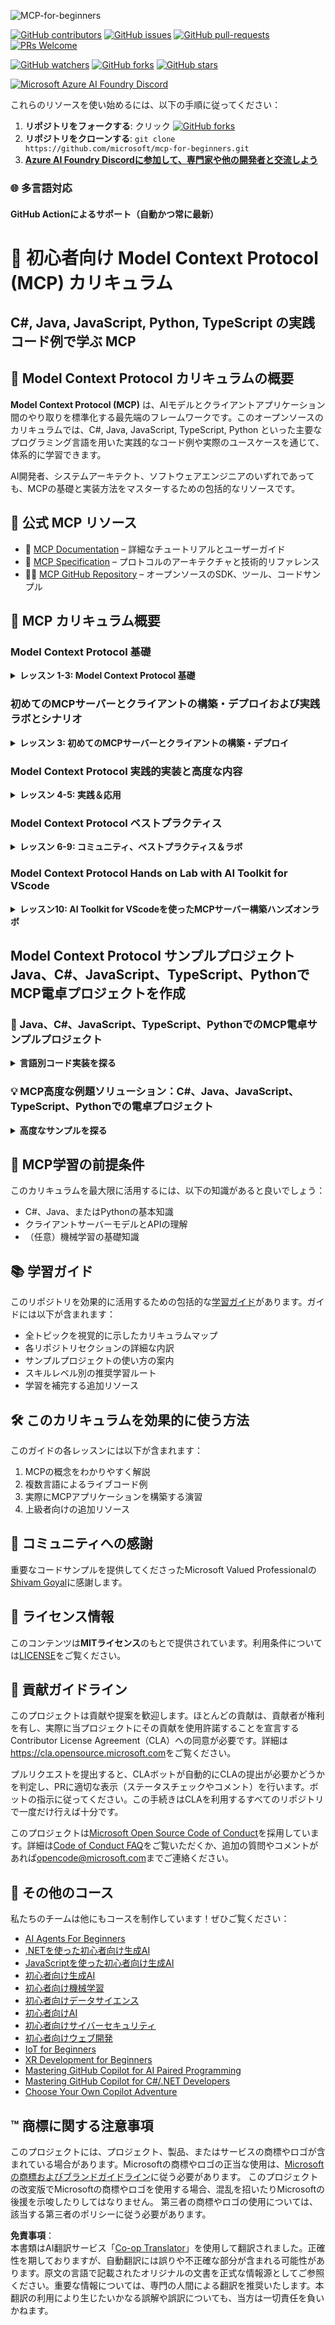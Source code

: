 <!--
CO_OP_TRANSLATOR_METADATA:
{
  "original_hash": "44405cc3bec37703b241dd4d8336e54a",
  "translation_date": "2025-07-01T09:31:05+00:00",
  "source_file": "README.md",
  "language_code": "ja"
}
-->
![MCP-for-beginners](../../translated_images/mcp-beginners.2ce2b317996369ff66c5b72e25eff9d4288ab2741fc70c0b4e523d1ae1e249fd.ja.png) 

[![GitHub contributors](https://img.shields.io/github/contributors/microsoft/mcp-for-beginners.svg)](https://GitHub.com/microsoft/mcp-for-beginners/graphs/contributors)
[![GitHub issues](https://img.shields.io/github/issues/microsoft/mcp-for-beginners.svg)](https://GitHub.com/microsoft/mcp-for-beginners/issues)
[![GitHub pull-requests](https://img.shields.io/github/issues-pr/microsoft/mcp-for-beginners.svg)](https://GitHub.com/microsoft/mcp-for-beginners/pulls)
[![PRs Welcome](https://img.shields.io/badge/PRs-welcome-brightgreen.svg?style=flat-square)](http://makeapullrequest.com)

[![GitHub watchers](https://img.shields.io/github/watchers/microsoft/mcp-for-beginners.svg?style=social&label=Watch)](https://GitHub.com/microsoft/mcp-for-beginners/watchers)
[![GitHub forks](https://img.shields.io/github/forks/microsoft/mcp-for-beginners.svg?style=social&label=Fork)](https://GitHub.com/microsoft/mcp-for-beginners/fork)
[![GitHub stars](https://img.shields.io/github/stars/microsoft/mcp-for-beginners?style=social&label=Star)](https://GitHub.com/microsoft/mcp-for-beginners/stargazers)


[![Microsoft Azure AI Foundry Discord](https://dcbadge.vercel.app/api/server/ByRwuEEgH4)](https://discord.com/invite/ByRwuEEgH4)


これらのリソースを使い始めるには、以下の手順に従ってください：
1. **リポジトリをフォークする**: クリック [![GitHub forks](https://img.shields.io/github/forks/microsoft/mcp-for-beginners.svg?style=social&label=Fork)](https://GitHub.com/microsoft/mcp-for-beginners/fork)
2. **リポジトリをクローンする**:   `git clone https://github.com/microsoft/mcp-for-beginners.git`
3. [**Azure AI Foundry Discordに参加して、専門家や他の開発者と交流しよう**](https://discord.com/invite/ByRwuEEgH4)


### 🌐 多言語対応

#### GitHub Actionによるサポート（自動かつ常に最新）

# 🚀 初心者向け Model Context Protocol (MCP) カリキュラム

## **C#, Java, JavaScript, Python, TypeScript の実践コード例で学ぶ MCP**

## 🧠 Model Context Protocol カリキュラムの概要

**Model Context Protocol (MCP)** は、AIモデルとクライアントアプリケーション間のやり取りを標準化する最先端のフレームワークです。このオープンソースのカリキュラムでは、C#, Java, JavaScript, TypeScript, Python といった主要なプログラミング言語を用いた実践的なコード例や実際のユースケースを通じて、体系的に学習できます。

AI開発者、システムアーキテクト、ソフトウェアエンジニアのいずれであっても、MCPの基礎と実装方法をマスターするための包括的なリソースです。

## 🔗 公式 MCP リソース

- 📘 [MCP Documentation](https://modelcontextprotocol.io/) – 詳細なチュートリアルとユーザーガイド  
- 📜 [MCP Specification](https://spec.modelcontextprotocol.io/) – プロトコルのアーキテクチャと技術的リファレンス  
- 🧑‍💻 [MCP GitHub Repository](https://github.com/modelcontextprotocol) – オープンソースのSDK、ツール、コードサンプル  

## 🧭 MCP カリキュラム概要

### Model Context Protocol 基礎 
<details>
  <summary><strong> レッスン 1-3: Model Context Protocol 基礎</strong></summary>

- **00. MCP 入門**  
  Model Context Protocol の概要とAIパイプラインにおける重要性。[続きを読む](./00-Introduction/README.md)
- **01. コアコンセプトの解説**  
  MCPの基本概念を深掘り。[続きを読む](./01-CoreConcepts/README.md)
- **02. MCPにおけるセキュリティ**  
  セキュリティリスクとベストプラクティス。[続きを読む](./02-Security/README.md)
- **03. MCPの始め方**  
  環境設定、基本的なサーバー/クライアント、統合方法。[続きを読む](./03-GettingStarted/README.md)
</details>

### 初めてのMCPサーバーとクライアントの構築・デプロイおよび実践ラボとシナリオ
<details>
  <summary><strong> レッスン 3: 初めてのMCPサーバーとクライアントの構築・デプロイ</strong></summary>

- **3.1. 最初のサーバー** – [ガイド](./03-GettingStarted/01-first-server/README.md)
- **3.2. 最初のクライアント** – [ガイド](./03-GettingStarted/02-client/README.md)
- **3.3. LLMを使ったクライアント** – [ガイド](./03-GettingStarted/03-llm-client/README.md)
- **3.4. Visual Studio Codeでサーバーを利用する** – [ガイド](./03-GettingStarted/04-vscode/README.md)
- **3.5. SSEを使ったサーバーの作成** – [ガイド](./03-GettingStarted/05-sse-server/README.md)
- **3.6. HTTPストリーミング** – [ガイド](./03-GettingStarted/06-http-streaming/README.md)
- **3.7. AIツールキットの利用** – [ガイド](./03-GettingStarted/07-aitk/README.md)
- **3.8. サーバーのテスト** – [ガイド](./03-GettingStarted/08-testing/README.md)
- **3.9. サーバーのデプロイ** – [ガイド](./03-GettingStarted/09-deployment/README.md)
</details>

### Model Context Protocol 実践的実装と高度な内容
<details>
  <summary><strong> レッスン 4-5: 実践＆応用</strong></summary>

- **04. 実践的な実装**  
  SDK、デバッグ、テスト、再利用可能なプロンプトテンプレート。[続きを読む](./04-PracticalImplementation/README.md)
- **05. MCPの高度なトピック**  
  マルチモーダルAI、スケーリング、エンタープライズ活用。[続きを読む](./05-AdvancedTopics/README.md)
- **5.1. AzureとのMCP統合** – [ガイド](./05-AdvancedTopics/mcp-integration/README.md)
- **5.2. マルチモダリティ** – [ガイド](./05-AdvancedTopics/mcp-multi-modality/README.md)
- **5.3. MCP OAuth2 デモ** – [ガイド](./05-AdvancedTopics/mcp-oauth2-demo/README.md)
- **5.4. ルートコンテキスト** – [ガイド](./05-AdvancedTopics/mcp-root-contexts/README.md)
- **5.5. ルーティング** – [ガイド](./05-AdvancedTopics/mcp-routing/README.md)
- **5.6. サンプリング** – [ガイド](./05-AdvancedTopics/mcp-sampling/README.md)
- **5.7. スケーリング** – [ガイド](./05-AdvancedTopics/mcp-scaling/README.md)
- **5.8. セキュリティ** – [ガイド](./05-AdvancedTopics/mcp-security/README.md)
- **5.9. Web検索MCP** – [ガイド](./05-AdvancedTopics/web-search-mcp/README.md)
- **5.10. リアルタイムストリーミング** – [ガイド](./05-AdvancedTopics/mcp-realtimestreaming/README.md)
- **5.11. リアルタイムWeb検索** – [ガイド](./05-AdvancedTopics/mcp-realtimesearch/README.md)
- **5.12. Model Context ProtocolサーバーのEntra ID認証** – [ガイド](./05-AdvancedTopics/mcp-security-entra/README.md)
</details>

### Model Context Protocol ベストプラクティス 
<details>
  <summary><strong> レッスン 6-9: コミュニティ、ベストプラクティス＆ラボ</strong></summary>
- **06. Community Contributions** – [Guide](./06-CommunityContributions/README.md)
- **07. Insights from Early Adoption** – [Guide](./07-LessonsFromEarlyAdoption/README.md)
- **08. Best Practices for MCP** – [Guide](./08-BestPractices/README.md)
- **09. MCP Case Studies** – [Guide](./09-CaseStudy/README.md)
</details>

### Model Context Protocol Hands on Lab with AI Toolkit for VScode
<details>
  <summary><strong>レッスン10: AI Toolkit for VScodeを使ったMCPサーバー構築ハンズオンラボ</strong></summary>
    
- **10. AIワークフローの効率化：AI ToolkitでMCPサーバーを構築する** – [Hands On Lab](./10-StreamliningAIWorkflowsBuildingAnMCPServerWithAIToolkit/README.md)
</details>

## Model Context Protocol サンプルプロジェクト Java、C#、JavaScript、TypeScript、PythonでMCP電卓プロジェクトを作成

### 🧮 Java、C#、JavaScript、TypeScript、PythonでのMCP電卓サンプルプロジェクト
<details>
  <summary><strong>言語別コード実装を探る</strong></summary>

  - [C# MCP Server Example](./03-GettingStarted/samples/csharp/README.md)
  - [Java MCP Calculator](./03-GettingStarted/samples/java/calculator/README.md)
  - [JavaScript MCP Demo](./03-GettingStarted/samples/javascript/README.md)
  - [Python MCP Server](../../03-GettingStarted/samples/python/mcp_calculator_server.py)
  - [TypeScript MCP Example](./03-GettingStarted/samples/typescript/README.md)

</details>

### 💡 MCP高度な例題ソリューション：C#、Java、JavaScript、TypeScript、Pythonでの電卓プロジェクト
<details>
  <summary><strong>高度なサンプルを探る</strong></summary>

  - [Advanced C# Sample](./04-PracticalImplementation/samples/csharp/README.md)
  - [Java Container App Example](./04-PracticalImplementation/samples/java/containerapp/README.md)
  - [JavaScript Advanced Sample](./04-PracticalImplementation/samples/javascript/README.md)
  - [Python Complex Implementation](../../04-PracticalImplementation/samples/python/mcp_sample.py)
  - [TypeScript Container Sample](./04-PracticalImplementation/samples/typescript/README.md)

</details>


## 🎯 MCP学習の前提条件

このカリキュラムを最大限に活用するには、以下の知識があると良いでしょう：

- C#、Java、またはPythonの基本知識
- クライアントサーバーモデルとAPIの理解
- （任意）機械学習の基礎知識

## 📚 学習ガイド

このリポジトリを効果的に活用するための包括的な[学習ガイド](./study_guide.md)があります。ガイドには以下が含まれます：

- 全トピックを視覚的に示したカリキュラムマップ
- 各リポジトリセクションの詳細な内訳
- サンプルプロジェクトの使い方の案内
- スキルレベル別の推奨学習ルート
- 学習を補完する追加リソース

## 🛠️ このカリキュラムを効果的に使う方法

このガイドの各レッスンには以下が含まれます：

1. MCPの概念をわかりやすく解説  
2. 複数言語によるライブコード例  
3. 実際にMCPアプリケーションを構築する演習  
4. 上級者向けの追加リソース


## 🌟 コミュニティへの感謝

重要なコードサンプルを提供してくださったMicrosoft Valued Professionalの[Shivam Goyal](https://www.linkedin.com/in/shivam2003/)に感謝します。 

## 📜 ライセンス情報

このコンテンツは**MITライセンス**のもとで提供されています。利用条件については[LICENSE](../../LICENSE)をご覧ください。

## 🤝 貢献ガイドライン

このプロジェクトは貢献や提案を歓迎します。ほとんどの貢献は、貢献者が権利を有し、実際に当プロジェクトにその貢献を使用許諾することを宣言するContributor License Agreement（CLA）への同意が必要です。詳細は<https://cla.opensource.microsoft.com>をご覧ください。

プルリクエストを提出すると、CLAボットが自動的にCLAの提出が必要かどうかを判定し、PRに適切な表示（ステータスチェックやコメント）を行います。ボットの指示に従ってください。この手続きはCLAを利用するすべてのリポジトリで一度だけ行えば十分です。

このプロジェクトは[Microsoft Open Source Code of Conduct](https://opensource.microsoft.com/codeofconduct/)を採用しています。詳細は[Code of Conduct FAQ](https://opensource.microsoft.com/codeofconduct/faq/)をご覧いただくか、追加の質問やコメントがあれば[opencode@microsoft.com](mailto:opencode@microsoft.com)までご連絡ください。

## 🎒 その他のコース
私たちのチームは他にもコースを制作しています！ぜひご覧ください：

- [AI Agents For Beginners](https://github.com/microsoft/ai-agents-for-beginners?WT.mc_id=academic-105485-koreyst)
- [.NETを使った初心者向け生成AI](https://github.com/microsoft/Generative-AI-for-beginners-dotnet?WT.mc_id=academic-105485-koreyst)
- [JavaScriptを使った初心者向け生成AI](https://github.com/microsoft/generative-ai-with-javascript?WT.mc_id=academic-105485-koreyst)
- [初心者向け生成AI](https://github.com/microsoft/generative-ai-for-beginners?WT.mc_id=academic-105485-koreyst)
- [初心者向け機械学習](https://aka.ms/ml-beginners?WT.mc_id=academic-105485-koreyst)
- [初心者向けデータサイエンス](https://aka.ms/datascience-beginners?WT.mc_id=academic-105485-koreyst)
- [初心者向けAI](https://aka.ms/ai-beginners?WT.mc_id=academic-105485-koreyst)
- [初心者向けサイバーセキュリティ](https://github.com/microsoft/Security-101??WT.mc_id=academic-96948-sayoung)
- [初心者向けウェブ開発](https://aka.ms/webdev-beginners?WT.mc_id=academic-105485-koreyst)
- [IoT for Beginners](https://aka.ms/iot-beginners?WT.mc_id=academic-105485-koreyst)
- [XR Development for Beginners](https://github.com/microsoft/xr-development-for-beginners?WT.mc_id=academic-105485-koreyst)
- [Mastering GitHub Copilot for AI Paired Programming](https://aka.ms/GitHubCopilotAI?WT.mc_id=academic-105485-koreyst)
- [Mastering GitHub Copilot for C#/.NET Developers](https://github.com/microsoft/mastering-github-copilot-for-dotnet-csharp-developers?WT.mc_id=academic-105485-koreyst)
- [Choose Your Own Copilot Adventure](https://github.com/microsoft/CopilotAdventures?WT.mc_id=academic-105485-koreyst)


## ™️ 商標に関する注意事項

このプロジェクトには、プロジェクト、製品、またはサービスの商標やロゴが含まれている場合があります。Microsoftの商標やロゴの正当な使用は、[Microsoftの商標およびブランドガイドライン](https://www.microsoft.com/legal/intellectualproperty/trademarks/usage/general)に従う必要があります。
このプロジェクトの改変版でMicrosoftの商標やロゴを使用する場合、混乱を招いたりMicrosoftの後援を示唆したりしてはなりません。
第三者の商標やロゴの使用については、該当する第三者のポリシーに従う必要があります。

**免責事項**：  
本書類はAI翻訳サービス「[Co-op Translator](https://github.com/Azure/co-op-translator)」を使用して翻訳されました。正確性を期しておりますが、自動翻訳には誤りや不正確な部分が含まれる可能性があります。原文の言語で記載されたオリジナルの文書を正式な情報源としてご参照ください。重要な情報については、専門の人間による翻訳を推奨いたします。本翻訳の利用により生じたいかなる誤解や誤訳についても、当方は一切責任を負いかねます。
